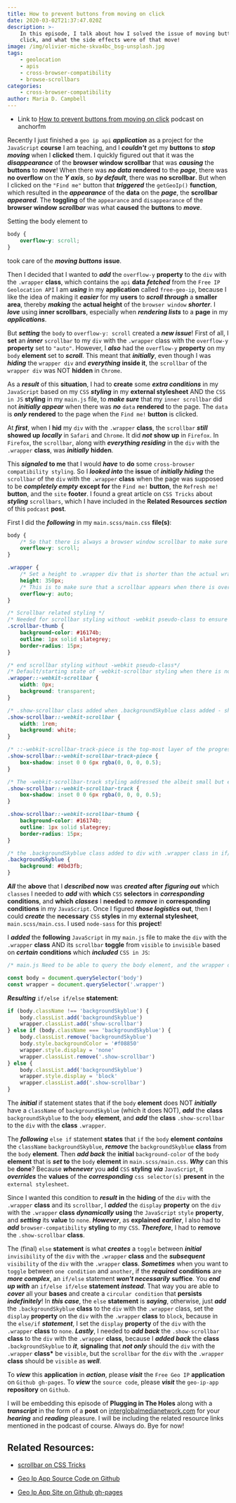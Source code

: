 ```yaml
---
title: How to prevent buttons from moving on click
date: 2020-03-02T21:37:47.020Z
description: >-
    In this episode, I talk about how I solved the issue of moving buttons on
    click, and what the side effects were of that move!
image: /img/olivier-miche-skva4bc_bsg-unsplash.jpg
tags:
    - geolocation
    - apis
    - cross-browser-compatibility
    - browse-scrollbars
categories:
    - cross-browser-compatibility
author: Maria D. Campbell
---
```


-   Link to
    [How to prevent buttons from moving on click](https://anchor.fm/maria-campbell/episodes/How-to-prevent-buttons-from-moving-on-click-eb71ic)
    podcast on anchorfm

Recently I just finished a `geo ip api` **_application_** as a project for the
`JavaScript` **course** I am teaching, and I **_couldn't_** get my **buttons**
to **_stop moving_** when I **clicked** them. I quickly figured out that it was
the **_disappearance_** of the **browser window scrollbar** that was
**_causing_** the **buttons** to **_move_**! When there was **_no data_**
**rendered** to the **_page_**, there was **no overflow** on the **_Y axis_**,
so **_by default_**, there was **no scrollbar**. But when I clicked on the
`"Find me"` button that **_triggered_** the `getGeoIp()` **function**, which
resulted in the **_appearance_** of the **data** on the **_page_**, the
**scrollbar** **_appeared_**. The **toggling** of the `appearance` and
`disappearance` of the **browser window** **_scrollbar_** was what **caused**
the **buttons** to **_move_**.

Setting the body element to

```css
body {
    overflow-y: scroll;
}
```

took care of the **_moving buttons_** **issue**.

Then I decided that I wanted to **_add_** the `overflow-y` **property** to the
`div` with the `.wrapper` **class**, which contains the `api` **data**
**_fetched_** from the `Free IP Geolocation API` I am **_using_** in my
**application** called `free-geo-ip`, because I like the idea of making it
**_easier_** for my **users** to **_scroll through_** a **smaller area**,
thereby **_making_** the **actual height** of the `browser window`
**_shorter_**. I **_love_** using **inner scrollbars**, especially when
**_rendering lists_** to a **page** in my **_applications_**.

But **_setting_** the `body` to `overflow-y: scroll` created a **_new issue_**!
First of all, I **set** an **_inner_** `scrollbar` to my `div` with the
`.wrapper` class with the `overflow-y` **property** set to `"auto"`. However, I
**_also_** had the `overflow-y` **property** on my `body` **element** set to
**_scroll_**. This meant that **_initially_**, even though I was **_hiding_**
the `wrapper div` and **_everything_** **inside it**, the `scrollbar` of the
`wrapper div` was NOT **hidden** in `Chrome`.

As a **_result_** of this **situation**, I had to **create** some **_extra
conditions_** in my `JavaScript` based on my `CSS` **_styling_** in my
**external stylesheet** AND the `CSS in JS` **styling** in my `main.js` file, to
**_make sure_** that my `inner scrollbar` did not **_initially appear_** when
there was **_no_** `data` **rendered** to the page. The `data` is **_only_**
**rendered** to the page when the `Find me!` **button** is clicked.

At **_first_**, when I **hid** my `div` with the `.wrapper` **class**, the
`scrollbar` **_still_** **showed up** **_locally_** in `Safari` and `Chrome`. It
did **_not_** **show up** in `Firefox`. In `Firefox`, the `scrollbar`, along
with **_everything residing_** in the `div` with the `.wrapper` **class**, was
**_initially_** **hidden**.

This **_signaled_** **to me** that I would **_have_** to **do** some
`cross-browser compatibility styling`. So I **_looked into_** the **issue** of
**_initially hiding_** the `scrollbar` of the `div` with the `.wrapper`
**class** when the page was supposed to be **_completely empty_** **except for**
the `Find me!` **button**, the `Refresh me!` **button**, and the `site`
**footer**. I found a great article on `CSS Tricks` about **_styling_**
`scrollbars`, which I have included in the **Related Resources** **_section_**
of this `podcast` **post**.

First I did the **_following_** in my `main.scss/main.css` **file(s)**:

```css
body {
    /* So that there is always a browser window scrollbar to make sure that the find me and refresh me buttons do not move on click. */
    overflow-y: scroll;
}

.wrapper {
    /* Set a height to .wrapper div that is shorter than the actual wrapper div height when the data is rendered to the page, to ensure that there will always be overflow on the Y axis when the data renders to the page. */
    height: 350px;
    /* This is to make sure that a scrollbar appears when there is overflow on the Y axis. */
    overflow-y: auto;
}

/* Scrollbar related styling */
/* Needed for scrollbar styling without -webkit pseudo-class to ensure that the scrollbar-thumb styling is applied to the .wrapper div */
.scrollbar-thumb {
    background-color: #16174b;
    outline: 1px solid slategrey;
    border-radius: 15px;
}

/* end scrollbar styling without -webkit pseudo-class*/
/* Default/starting state of -webkit-scrollbar styling when there is no data on the page - hides the scrollbar */
.wrapper::-webkit-scrollbar {
    width: 0px;
    background: transparent;
}

/* .show-scrollbar class added when .backgroundSkyblue class added - shows the scrollbar for the .wrapper class */
.show-scrollbar::-webkit-scrollbar {
    width: 1rem;
    background: white;
}

/* ::-webkit-scrollbar-track-piece is the top-most layer of the progress bar not covered by the draggable scrolling element (thumb). */
.show-scrollbar::-webkit-scrollbar-track-piece {
    box-shadow: inset 0 0 6px rgba(0, 0, 0, 0.5);
}

/* The -webkit-scrollbar-track styling addressed the albeit small but empty apace below the scrollbar progress bar. */
.show-scrollbar::-webkit-scrollbar-track {
    box-shadow: inset 0 0 6px rgba(0, 0, 0, 0.5);
}

.show-scrollbar::-webkit-scrollbar-thumb {
    background-color: #16174b;
    outline: 1px solid slategrey;
    border-radius: 15px;
}

/* the .backgroundSkyblue class added to div with .wrapper class in if/else statement if there is no .backgroundSkyblue class present. Causes switch from initial default orange background color to sky blue background color. And when the background is sky blue, the div.wrapper scrollbar appears. */
.backgroundSkyblue {
    background: #8bd3fb;
}
```

**_All_** the **above** that I **_described_** **now** was **_created_**
**after** **_figuring out_** which `classes` I needed to **_add_** with
**which** `CSS` **selectors** in **_corresponding_** **conditions**, and
**which** **_classes_** I **needed** to **_remove_** in **corresponding
conditions** in my `JavaScript`. Once I figured **_those logistics_** **out**,
then I could **_create_** the **necessary** `CSS` **styles** in my **external
stylesheet**, `main.scss/main.css`. I used `node-sass` for this **project**!

I **_added_** the **following** `JavaScript` in my `main.js` file to make the
`div` with the `.wrapper` **class** AND its `scrollbar` **toggle** from
`visible` to `invisible` based on **_certain_** **conditions** which
**_included_** `CSS in JS`:

```javascript
/* main.js Need to be able to query the body element, and the wrapper div with a class of ".wrapper". */

const body = document.querySelector('body')
const wrapper = document.querySelector('.wrapper')
```

**_Resulting_** `if/else if/else` **statement**:

```javascript
if (body.className !== 'backgroundSkyblue') {
    body.classList.add('backgroundSkyblue')
    wrapper.classList.add('show-scrollbar')
} else if (body.className === 'backgroundSkyblue') {
    body.classList.remove('backgroundSkyblue')
    body.style.backgroundColor = '#f08850'
    wrapper.style.display = 'none'
    wrapper.classList.remove('.show-scrollbar')
} else {
    body.classList.add('backgroundSkyblue')
    wrapper.style.display = 'block'
    wrapper.classList.add('.show-scrollbar')
}
```

The **_initial_** if statement states that if the `body` **element** does NOT
**_initially_** have a `className` of `backgroundSkyblue` (which it does NOT),
**_add_** the **class** `backgroundSkyblue` to the `body` **element**, and
**_add_** the **class** `.show-scrollbar` to the `div` with the **class**
`.wrapper`.

The **_following_** `else if` statement **states** that `if` the `body`
**element** **_contains_** the `className` `backgroundSkyblue`, **_remove_** the
`backgroundSkyblue` **class** from the `body` **element**. Then **_add back_**
the **initial** `background-color` of the `body` **element** that is **_set_**
**to** the `body` **element** in `main.scss/main.css`. **_Why_** can this be
**done**? Because **_whenever_** you **add** `CSS` **styling** **_via_**
`JavaScript`, it **_overrides_** the **values** of the **_corresponding_**
`css selector(s)` **present** in the `external stylesheet`.

Since I wanted this condition to **_result_** **in** the **hiding** of the `div`
with the `.wrapper` **class** and its `scrollbar`, I **_added_** the `display`
**property** on the `div` with the `.wrapper` **class** **_dynamically_**
**using** the `JavaScript` `style` **property**, and **_setting_** its **value**
to `none`. **_However_**, as **explained** **_earlier_**, I also had to
**_add_** `browser-compatibility` **styling** to my `CSS`. **_Therefore_**, I
had to **remove** the `.show-scrollbar` **class**.

The (final) `else` **statement** is what **_creates_** a `toggle` between
**_initial_** `invisibility` of the `div` with the `.wrapper` **class** and the
**_subsequent_** `visibility` of the `div` with the `.wrapper` **class**.
**_Sometimes_** when you want to `toggle` between `one condition` and `another`,
if the **_required_** **conditions** are **_more complex_**, an `if/else`
statement **_won't necessarily_** **suffice**. You **_end up with_** an
`if/else if/else` **statement** **_instead_**. That way you are able to
**_cover_** all your **bases** and create a `circular condition` that
**persists** **_indefinitely_**! In **_this case_**, the `else` **statement** is
**_saying_**, otherwise, just **_add_** the `.backgroundSkyblue` **class** to
the `div` with the `.wrapper` class, set the `display` **property** on the `div`
with the `.wrapper` **class** to `block`, because in the `else/if`
**_statement_**, I set the `display` **property** of the `div` with the
`.wrapper` **class** to `none`. **_Lastly_**, I needed to **_add back_** the
`.show-scrollbar` **class** to the `div` with the `.wrapper` **class**, because
I **_added back_** the **class** `.backgroundSkyblue` to **_it_**, **signaling**
that **_not only_** should the `div` with the `.wrapper` **class\*** be
`visible`, but the `scrollbar` for the `div` with the `.wrapper` **class**
should be `visible` as **_well_**.

To **_view_** this **application** in **_action_**, please **_visit_** the
`Free Geo IP` **application** on `Github gh-pages`. To **_view_** the
`source code`, please **_visit_** the `geo-ip-app` **repository** on `Github`.

I will be embedding this episode of **Plugging in The Holes** along with a
**_transcript_** in the form of a **post** on
[interglobalmedianetwork.com](https://www.interglobalmedianetwork.com/) for your
**_hearing_** and **_reading_** pleasure. I will be including the related
resource links mentioned in the podcast of course. Always do. Bye for now!

## Related Resources:

-   [scrollbar on CSS Tricks](https://css-tricks.com/almanac/properties/s/scrollbar/)

-   [Geo Ip App Source Code on Github](https://github.com/interglobalmedia/geo-ip-app)

-   [Geo Ip App Site on Github gh-pages](https://interglobalmedia.github.io/geo-ip-app/)

